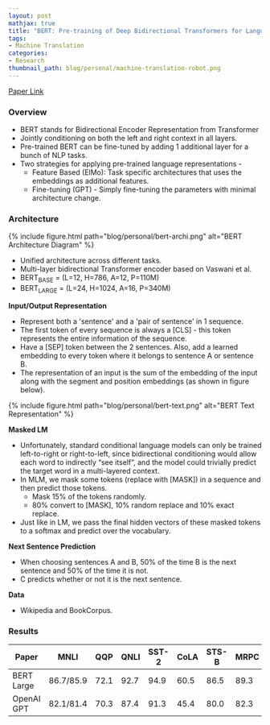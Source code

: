 ```yaml
---
layout: post
mathjax: true
title: "BERT: Pre-training of Deep Bidirectional Transformers for Language Understanding"
tags:
- Machine Translation
categories:
- Research
thumbnail_path: blog/personal/machine-translation-robot.png
---
```


[Paper Link](https://arxiv.org/pdf/1810.04805.pdf)

### Overview

- BERT stands for Bidirectional Encoder Representation from Transformer
- Jointly conditioning on both the left and right context in all layers.
- Pre-trained BERT can be fine-tuned by adding 1 additional layer for a bunch of NLP tasks.
- Two strategies for applying pre-trained language representations - 
	- Feature Based (ElMo): Task specific architectures that uses the embeddings as additional features.
	- Fine-tuning (GPT) - Simply fine-tuning the parameters with minimal architecture change.

### Architecture

{% include figure.html path="blog/personal/bert-archi.png" alt="BERT Architecture Diagram" %}

- Unified architecture across different tasks.
- Multi-layer bidirectional Transformer encoder based on Vaswani et al.
- BERT<sub>BASE</sub> = (L=12, H=786, A=12, P=110M)
- BERT<sub>LARGE</sub> = (L=24, H=1024, A=16, P=340M)

**Input/Output Representation**

- Represent both a 'sentence' and a 'pair of sentence' in 1 sequence.
- The first token of every sequence is always a [CLS] - this token represents the entire information of the sequence.
- Have a [SEP] token between the 2 sentences. Also, add a learned embedding to every token where it belongs to sentence A or sentence B.
- The representation of an input is the sum of the embedding of the input along with the segment and position embeddings (as shown in figure below).

{% include figure.html path="blog/personal/bert-text.png" alt="BERT Text Representation" %}

**Masked LM**

- Unfortunately, standard conditional language models can only be trained left-to-right or right-to-left, since bidirectional conditioning would allow each word to indirectly “see itself”, and the model could trivially predict the target word in a multi-layered context.
- In MLM, we mask some tokens (replace with [MASK]) in a sequence and then predict those tokens.
	- Mask 15% of the tokens randomly.
	- 80% convert to [MASK], 10% random replace and 10% exact replace.
- Just like in LM, we pass the final hidden vectors of these masked tokens to a softmax and predict over the vocabulary.

**Next Sentence Prediction**

- When choosing sentences A and B, 50% of the time B is the next sentence and 50% of the time it is not.
- C predicts whether or not it is the next sentence.

**Data**

- Wikipedia and BookCorpus.

### Results

| Paper | MNLI | QQP | QNLI | SST-2 | CoLA | STS-B | MRPC | RTE | Average |
|-------|------|-----|------|-------|------|-------|------|-----|---------|
| BERT Large | 86.7/85.9 | 72.1 | 92.7 | 94.9 | 60.5 | 86.5 | 89.3 | 70.1 | 82.1 |
| OpenAI GPT | 82.1/81.4 | 70.3 | 87.4 | 91.3 | 45.4 | 80.0 | 82.3 | 56.0 | 75.1 |